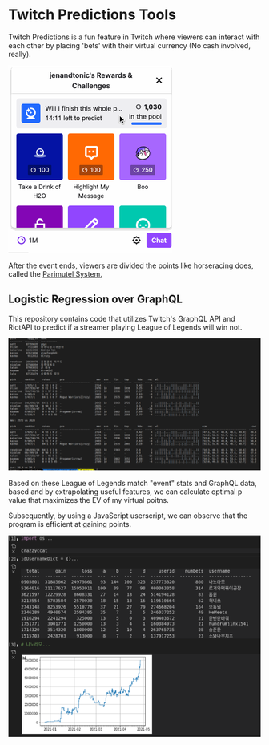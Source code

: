 # Twitch Predictions Tools

Twitch Predictions is a fun feature in Twitch where viewers can interact with each other by placing 'bets' with their virtual currency (No cash involved, really).

![](https://github.com/fluxt/tpt-public/blob/main/figures/channel-points-viewer-prediction-voting.gif?raw=true)

After the event ends, viewers are divided the points like horseracing does, called the [Parimutel System.](https://en.wikipedia.org/wiki/Parimutuel_betting)

## Logistic Regression over GraphQL

This repository contains code that utilizes Twitch's GraphQL API and RiotAPI to predict if a streamer playing League of Legends will win not.

![](https://github.com/fluxt/tpt-public/blob/main/figures/lol_stats.png?raw=true)

Based on these League of Legends match "event" stats and GraphQL data, based and by extrapolating useful features, we can calculate optimal p value that maximizes the EV of my virtual poitns.

Subsequently, by using a JavaScript userscript, we can observe that the program is efficient at gaining points.

![](https://github.com/fluxt/tpt-public/blob/main/figures/gains.png?raw=true)
